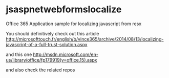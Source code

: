 jsaspnetwebformslocalize
========================

Office 365 Application sample for localizing javascript from resx

You should definitively check out this article http://microsofttouch.fr/english/b/vince365/archive/2014/08/13/localizing-javascript-of-a-full-trust-solution.aspx

and this one
http://msdn.microsoft.com/en-us/library/office/fp179919(v=office.15).aspx

and also check the related repos
